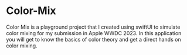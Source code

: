 # Color-Mix
Color Mix is a playground project that I created using swiftUI to simulate color mixing for my submission in Apple WWDC 2023. In this application you will get to know the basics of color theory and get a direct hands on color mixing.
